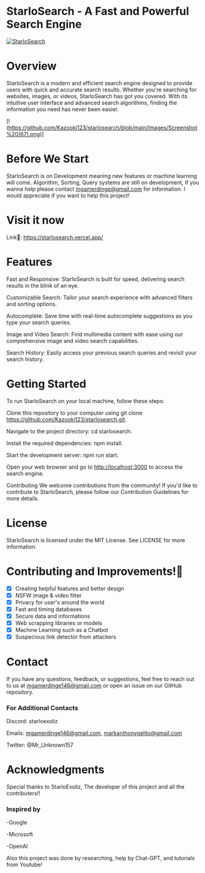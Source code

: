 # StarloSearch - A Fast and Powerful Search Engine

[![StarloSearch](https://avatars.githubusercontent.com/u/139462470?s=48&v=4)](https://github.com/Kazooki123/starlosearch.git)

# Overview

StarloSearch is a modern and efficient search engine designed to provide users with quick and accurate search results. Whether you're searching for websites, images, or videos, StarloSearch has got you covered. With its intuitive user interface and advanced search algorithms, finding the information you need has never been easier.

[!(https://github.com/Kazooki123/starlosearch/blob/main/Images/Screenshot%20(67).png)]

# Before We Start

StarloSearch is on Development meaning new features or machine learning will come. Algorithm, Sorting, Query systems are still on development, If you wanna help please contact <mgamerdinge@gmail.com> for information. I would appreciate if you want to help this project!

# Visit it now

Link🔗: <https://starlosearch.vercel.app/>

# Features

Fast and Responsive: StarloSearch is built for speed, delivering search results in the blink of an eye.

Customizable Search: Tailor your search experience with advanced filters and sorting options.

Autocomplete: Save time with real-time autocomplete suggestions as you type your search queries.

Image and Video Search: Find multimedia content with ease using our comprehensive image and video search capabilities.

Search History: Easily access your previous search queries and revisit your search history.

# Getting Started

To run StarloSearch on your local machine, follow these steps:

Clone this repository to your computer using git clone <https://github.com/Kazooki123/starlosearch.git>.

Navigate to the project directory: cd starlosearch.

Install the required dependencies: npm install.

Start the development server: npm run start.

Open your web browser and go to <http://localhost:3000> to access the search engine.

Contributing
We welcome contributions from the community! If you'd like to contribute to StarloSearch, please follow our Contribution Guidelines for more details.

# License

StarloSearch is licensed under the MIT License. See LICENSE for more information.

# Contributing and Improvements!🚀

- [x] Creating helpful features and better design
- [x] NSFW image & video filter
- [x] Privacy for user's around the world
- [x] Fast and timing databases
- [x] Secure data and informations
- [x] Web scrapping libraries or models
- [x] Machine Learning such as a Chatbot
- [x] Suspecious link detector from attackers

# Contact

If you have any questions, feedback, or suggestions, feel free to reach out to us at <mgamerdinge146@gmail.com> or open an issue on our GitHub repository.

### For Additional Contacts

Discord: starloexoliz

Emails: <mgamerdinge146@gmail.com>, <markanthonygelito@gmail.com>

Twitter: @Mr_Unknown157

# Acknowledgments

Special thanks to StarloExoliz, The developer of this project and all the contributers!!

### Inspired by

-Google

-Microsoft

-OpenAI

Also this project was done by researching, help by Chat-GPT, and tutorials from Youtube!
